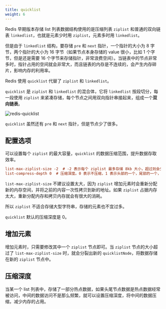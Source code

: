 ```yaml
---
title: quicklist
weight: 6
---
```


Redis 早期版本存储 list 列表数据结构使用的是压缩列表 `ziplist` 和普通的双向链表 `linkedlist`，也就是元素少时用 `ziplist`，元素多时用 `linkedlist`。

但是由于 `linkedlist` 结构，要存储 `pre` 和 `next` 指针，一个指针的大小为 8 字节，两个指针的大小为 16 字节（如果节点本身存储的 value 很小，比如 1 个字节，但是还是需要 16 个字节来存储指针，非常浪费空间）。当链表中的节点非常多时，指针占用的空间就会非常大，而且链表的内存是不连续的，会产生内存碎片，影响内存的利用率。

Redis 使用 `quicklist` 代替了 `ziplist` 和 `linkedlist`。

`quicklist` 是 `ziplist` 和 `linkedlist` 的混合体，它将 `linkedlist` 按段切分，每一段使用 `ziplist` 来紧凑存储，每个节点之间用双向指针串接起来，组成一个**双向链表**。

![redis-quicklist](https://raw.gitcode.com/shipengqi/illustrations/files/main/db/redis-quicklist.png)

`quicklist` 虽然还有 `pre` 和 `next` 指针，但是节点少了很多。


## 配置选项

可以设置每个 `ziplist` 的最大容量，`quicklist` 的数据压缩范围，提升数据存取效率。

```ini
list-max-ziplist-size -2  # -2 表示每个 ziplist 最多存储 8kb 大小，超过则会分裂，将数据存储在新的 ziplist 节点中
list-compress-depth 0  # 压缩深度。0 表示不压缩，1 表示头部的一个，尾部的一个，一共两个 ziplist 节点不压缩，中间的节点全部压缩。依次类推，2 表示头部的两个，尾部的两个，一共四个节点不压缩。
```

`list-max-ziplist-size` 不建议设置太大，因为 `ziplist` 增加元素时会重新分配新的内存空间，并将之前的内容一次性拷贝到新的地址。如果 `ziplist` 占据内存太大，重新分配内存和拷贝内存就会有很大的消耗。

所以 `ziplist` 不适合存储大型字符串，存储的元素也不宜过多。

`quicklist` 默认的压缩深度是 0。

## 增加元素

增加元素时，只需要修改其中一个 `ziplist` 节点即可。当 `ziplist` 节点的大小超过了 `list-max-ziplist-size` 时，就会分裂出新的 `quicklistNode`，将数据存储在新的 `ziplist` 节点中。

## 压缩深度

当某一个 list 列表中，存储了一部分热点数据，如果头尾节点数据是热点数据经常被访问，中间的数据访问不是那么频繁，就可以设置压缩深度，将中间的数据压缩，减少内存的占用。
